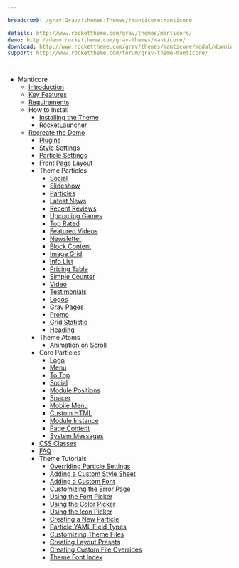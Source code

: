 ```yaml
---

breadcrumb: /grav:Grav/!themes:Themes/!manticore:Manticore

details: http://www.rockettheme.com/grav/themes/manticore/
demo: http://demo.rockettheme.com/grav-themes/manticore/
download: http://www.rockettheme.com/grav/themes/manticore/modal/downloads
support: http://www.rockettheme.com/forum/grav-theme-manticore/

---
```


* Manticore
  - [Introduction]()
  - [Key Features](INDEX.md#key-features)
  - [Requirements](INDEX.md#requirements)
  - How to Install
      + [Installing the Theme](http://docs.gantry.org/gantry5/basics/installation#installing-a-gantry-theme)
      + [RocketLauncher](../../start/rocketlauncher.md)
  - [Recreate the Demo](demo.md)
      + [Plugins](demo.md#recommended-plugins)
      + [Style Settings](demo_settings.md)
      + [Particle Settings](demo.md#particles)
      + [Front Page Layout](demo.md#home-page-layout-presets)
    - Theme Particles
        - [Social](particle_social.md)
        - [Slideshow](particle_slideshow.md)
        - [Particles](particle_particles.md)
        - [Latest News](particle_latestnews.md)
        - [Recent Reviews](particle_recentreviews.md)
        - [Upcoming Games](particle_upcoming.md)
        - [Top Rated](particle_top.md)
        - [Featured Videos](particle_featuredvideo.md)
        - [Newsletter](particle_newsletter.md)
        - [Block Content](particle_block.md)
        - [Image Grid](particle_image.md)
        - [Info List](particle_info.md)
        - [Pricing Table](particle_pricing.md)
        - [Simple Counter](particle_simplecounter.md)
        - [Video](particle_video.md)
        - [Testimonials](particle_testimonials.md)
        - [Logos](particle_logos.md)
        - [Grav Pages](particle_grav.md)
        - [Promo](particle_promo.md)
        - [Grid Statistic](particle_grid.md)
        - [Heading](particle_heading.md)
    - Theme Atoms
        * [Animation on Scroll](atom_aos.md)
    - Core Particles
        + [Logo](http://docs.gantry.org/gantry5/particles/logo)
        + [Menu](http://docs.gantry.org/gantry5/particles/menu-control)
        + [To Top](http://docs.gantry.org/gantry5/particles/to-top)
        + [Social](http://docs.gantry.org/gantry5/particles/social)
        + [Module Positions](http://docs.gantry.org/gantry5/particles/position)
        + [Spacer](http://docs.gantry.org/gantry5/particles/spacer)
        + [Mobile Menu](http://docs.gantry.org/gantry5/particles/mobile-menu)
        + [Custom HTML](http://docs.gantry.org/gantry5/particles/custom-html)
        + [Module Instance](http://docs.gantry.org/gantry5/particles/module-instance)
        + [Page Content](http://docs.gantry.org/gantry5/particles/page-content)
        + [System Messages](http://docs.gantry.org/gantry5/particles/system-messages)
    - [CSS Classes](css.md)
    - [FAQ](faq.md)
    - Theme Tutorials
        + [Overriding Particle Settings](http://docs.gantry.org/gantry5/tutorials/overriding-particle-settings)
        + [Adding a Custom Style Sheet](http://docs.gantry.org/gantry5/tutorials/adding-a-custom-style-sheet)
        + [Adding a Custom Font](http://docs.gantry.org/gantry5/tutorials/fonts)
        + [Customizing the Error Page](http://docs.gantry.org/gantry5/tutorials/customize-the-error-page)
        + [Using the Font Picker](http://docs.gantry.org/gantry5/tutorials/using-the-font-picker)
        + [Using the Color Picker](http://docs.gantry.org/gantry5/tutorials/using-the-color-picker)
        + [Using the Icon Picker](http://docs.gantry.org/gantry5/tutorials/using-the-icon-picker)
        + [Creating a New Particle](http://docs.gantry.org/gantry5/advanced/creating-a-new-particle)
        + [Particle YAML Field Types](http://docs.gantry.org/gantry5/advanced/particle-yaml-field-types)
        + [Customizing Theme Files](http://docs.gantry.org/gantry5/advanced/customizing-theme-files)
        + [Creating Layout Presets](http://docs.gantry.org/gantry5/advanced/creating-layout-presets)
        + [Creating Custom File Overrides](http://docs.gantry.org/gantry5/advanced/file-overrides)
        + [Theme Font Index](../../../technical_tips/general/font_index.md)

